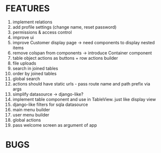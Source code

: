 # FEATURES
1. implement relations
5. add profile settings (change name, reset password)
6. permissions & access control
7. improve ui
8. improve Customer display page -> need components to display nested items
9. remove colspan from components -> introduce Container component
10. table object actions as buttons + row actions builder
11. file uploads
12. search in joined tables
13. order by joined tables
14. global search
16. actions should have static urls - pass route name and path prefix via args
18. simplify datasource -> django-like?
19. implement table component and use in TableView. just like display view
20. django-like filters for sqla datasource
21. main menu builder
22. user menu builder
23. global actions
24. pass welcome screen as argument of app
# BUGS
